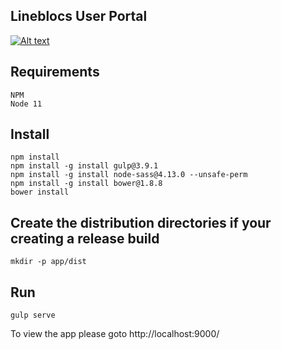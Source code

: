## Lineblocs User Portal

[![Alt text](https://github.com/Lineblocs/user-app/actions/workflows/ci.yml/badge.svg)](https://github.com/Lineblocs/user-app/actions/workflows/ci.yml/badge.svg)
## Requirements

```
NPM
Node 11
```

## Install

```
npm install
npm install -g install gulp@3.9.1
npm install -g install node-sass@4.13.0 --unsafe-perm
npm install -g install bower@1.8.8
bower install
```

## Create the distribution directories if your creating a release build

```
mkdir -p app/dist
```

## Run

```
gulp serve
```

To view the app please goto http://localhost:9000/
